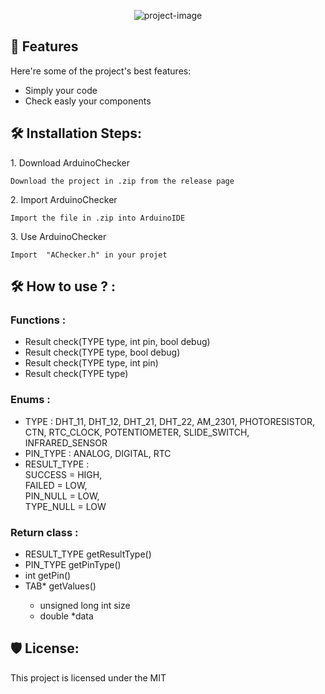 <p align="center"><img src="https://socialify.git.ci/SkyfightTV/ArduinoChecker/image?description=1&amp;font=Bitter&amp;language=1&amp;pattern=Solid&amp;theme=Dark" alt="project-image"></p>

  
  
<h2>🧐 Features</h2>

Here're some of the project's best features:

*   Simply your code
*   Check easly your components

<h2>🛠️ Installation Steps:</h2>

<p>1. Download ArduinoChecker</p>

```
Download the project in .zip from the release page
```

<p>2. Import ArduinoChecker</p>

```
Import the file in .zip into ArduinoIDE
```

<p>3. Use ArduinoChecker</p>

```
Import  "AChecker.h" in your projet
```

<h2>🛠️ How to use ? :</h2>

<h3>Functions : </h3>

<ul>
  <li>Result check(TYPE type, int pin, bool debug)</li>
  <li>Result check(TYPE type, bool debug)</li>
  <li>Result check(TYPE type, int pin)</li>
  <li>Result check(TYPE type)</li>
</ul>

<h3>Enums :</h3>

<ul>
  <li>TYPE : 
    DHT_11,
    DHT_12,
    DHT_21,
    DHT_22,
    AM_2301,
    PHOTORESISTOR,
    CTN,
    RTC_CLOCK,
    POTENTIOMETER,
    SLIDE_SWITCH,
    INFRARED_SENSOR</li>
  <li>PIN_TYPE :
    ANALOG,
    DIGITAL,
    RTC</li>
  <li>RESULT_TYPE : <br>
    SUCCESS = HIGH,<br>
    FAILED = LOW,<br>
    PIN_NULL = LOW,<br>
    TYPE_NULL = LOW
</ul>

<h3>Return class :</h3>
<ul> 
  <li>RESULT_TYPE getResultType()</li>
  <li>PIN_TYPE getPinType()</li>
  <li>int getPin()</li>
  <li>TAB* getValues()</li>
  <ul>
    <li>unsigned long int size</li>
    <li>double *data</li>
  </ul>
</ul>

<h2>🛡️ License:</h2>

This project is licensed under the MIT
